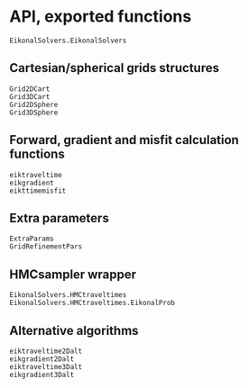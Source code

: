 



# API, exported functions


```@docs
EikonalSolvers.EikonalSolvers
```

## Cartesian/spherical grids structures
```@docs
Grid2DCart
Grid3DCart
Grid2DSphere
Grid3DSphere
```


## Forward, gradient and misfit calculation functions
```@docs
eiktraveltime
eikgradient
eikttimemisfit
```


## Extra parameters
```@docs
ExtraParams
GridRefinementPars
```

## HMCsampler wrapper
```@docs
EikonalSolvers.HMCtraveltimes
EikonalSolvers.HMCtraveltimes.EikonalProb
```


## Alternative algorithms
```@docs
eiktraveltime2Dalt
eikgradient2Dalt
eiktraveltime3Dalt
eikgradient3Dalt
```
